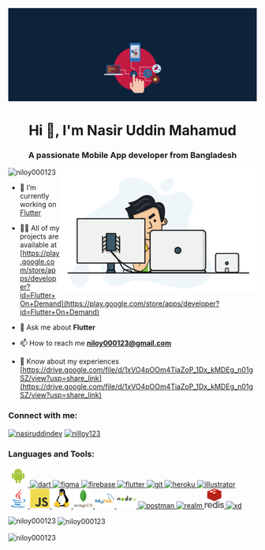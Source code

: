 ![logo](https://github.com/niloy000123/niloy000123/blob/main/banner.png)
<h1 align="center">Hi 👋, I'm Nasir Uddin Mahamud</h1>
<h3 align="center">A passionate Mobile App developer from Bangladesh</h3>
<img align="right" alt="coding" width ="400" src ="https://github.com/niloy000123/niloy000123/blob/main/coding.gif" >
<p align="left"> <img src="https://komarev.com/ghpvc/?username=niloy000123&label=Profile%20views&color=0e75b6&style=flat" alt="niloy000123" /> </p>

- 🔭 I’m currently working on [Flutter](https://play.google.com/store/apps/details?id=com.flutterondemand.bestcommerce)

- 👨‍💻 All of my projects are available at [https://play.google.com/store/apps/developer?id=Flutter+On+Demand](https://play.google.com/store/apps/developer?id=Flutter+On+Demand)

- 💬 Ask me about **Flutter**

- 📫 How to reach me **niloy000123@gmail.com**

- 📄 Know about my experiences [https://drive.google.com/file/d/1xVO4pOOm4TiaZoP_1Dx_kMDEg_n01gSZ/view?usp=share_link](https://drive.google.com/file/d/1xVO4pOOm4TiaZoP_1Dx_kMDEg_n01gSZ/view?usp=share_link)

<h3 align="left">Connect with me:</h3>
<p align="left">
<a href="https://linkedin.com/in/nasiruddindev" target="blank"><img align="center" src="https://raw.githubusercontent.com/rahuldkjain/github-profile-readme-generator/master/src/images/icons/Social/linked-in-alt.svg" alt="nasiruddindev" height="30" width="40" /></a>
<a href="https://fb.com/nilloy123" target="blank"><img align="center" src="https://raw.githubusercontent.com/rahuldkjain/github-profile-readme-generator/master/src/images/icons/Social/facebook.svg" alt="nilloy123" height="30" width="40" /></a>
</p>

<h3 align="left">Languages and Tools:</h3>
<p align="left"> <a href="https://developer.android.com" target="_blank" rel="noreferrer"> <img src="https://raw.githubusercontent.com/devicons/devicon/master/icons/android/android-original-wordmark.svg" alt="android" width="40" height="40"/> </a> <a href="https://dart.dev" target="_blank" rel="noreferrer"> <img src="https://www.vectorlogo.zone/logos/dartlang/dartlang-icon.svg" alt="dart" width="40" height="40"/> </a> <a href="https://www.figma.com/" target="_blank" rel="noreferrer"> <img src="https://www.vectorlogo.zone/logos/figma/figma-icon.svg" alt="figma" width="40" height="40"/> </a> <a href="https://firebase.google.com/" target="_blank" rel="noreferrer"> <img src="https://www.vectorlogo.zone/logos/firebase/firebase-icon.svg" alt="firebase" width="40" height="40"/> </a> <a href="https://flutter.dev" target="_blank" rel="noreferrer"> <img src="https://www.vectorlogo.zone/logos/flutterio/flutterio-icon.svg" alt="flutter" width="40" height="40"/> </a> <a href="https://git-scm.com/" target="_blank" rel="noreferrer"> <img src="https://www.vectorlogo.zone/logos/git-scm/git-scm-icon.svg" alt="git" width="40" height="40"/> </a> <a href="https://heroku.com" target="_blank" rel="noreferrer"> <img src="https://www.vectorlogo.zone/logos/heroku/heroku-icon.svg" alt="heroku" width="40" height="40"/> </a> <a href="https://www.adobe.com/in/products/illustrator.html" target="_blank" rel="noreferrer"> <img src="https://www.vectorlogo.zone/logos/adobe_illustrator/adobe_illustrator-icon.svg" alt="illustrator" width="40" height="40"/> </a> <a href="https://www.java.com" target="_blank" rel="noreferrer"> <img src="https://raw.githubusercontent.com/devicons/devicon/master/icons/java/java-original.svg" alt="java" width="40" height="40"/> </a> <a href="https://developer.mozilla.org/en-US/docs/Web/JavaScript" target="_blank" rel="noreferrer"> <img src="https://raw.githubusercontent.com/devicons/devicon/master/icons/javascript/javascript-original.svg" alt="javascript" width="40" height="40"/> </a> <a href="https://www.linux.org/" target="_blank" rel="noreferrer"> <img src="https://raw.githubusercontent.com/devicons/devicon/master/icons/linux/linux-original.svg" alt="linux" width="40" height="40"/> </a> <a href="https://www.mongodb.com/" target="_blank" rel="noreferrer"> <img src="https://raw.githubusercontent.com/devicons/devicon/master/icons/mongodb/mongodb-original-wordmark.svg" alt="mongodb" width="40" height="40"/> </a> <a href="https://www.mysql.com/" target="_blank" rel="noreferrer"> <img src="https://raw.githubusercontent.com/devicons/devicon/master/icons/mysql/mysql-original-wordmark.svg" alt="mysql" width="40" height="40"/> </a> <a href="https://nodejs.org" target="_blank" rel="noreferrer"> <img src="https://raw.githubusercontent.com/devicons/devicon/master/icons/nodejs/nodejs-original-wordmark.svg" alt="nodejs" width="40" height="40"/> </a> <a href="https://postman.com" target="_blank" rel="noreferrer"> <img src="https://www.vectorlogo.zone/logos/getpostman/getpostman-icon.svg" alt="postman" width="40" height="40"/> </a> <a href="https://realm.io/" target="_blank" rel="noreferrer"> <img src="https://raw.githubusercontent.com/bestofjs/bestofjs-webui/8665e8c267a0215f3159df28b33c365198101df5/public/logos/realm.svg" alt="realm" width="40" height="40"/> </a> <a href="https://redis.io" target="_blank" rel="noreferrer"> <img src="https://raw.githubusercontent.com/devicons/devicon/master/icons/redis/redis-original-wordmark.svg" alt="redis" width="40" height="40"/> </a> <a href="https://www.adobe.com/products/xd.html" target="_blank" rel="noreferrer"> <img src="https://cdn.worldvectorlogo.com/logos/adobe-xd.svg" alt="xd" width="40" height="40"/> </a> </p>

<p><img align="left" src="https://github-readme-stats.vercel.app/api/top-langs?username=niloy000123&show_icons=true&locale=en&layout=compact" alt="niloy000123" /></p>

<p>&nbsp;<img align="center" src="https://github-readme-stats.vercel.app/api?username=niloy000123&show_icons=true&locale=en" alt="niloy000123" /></p>

<p><img align="center" src="https://github-readme-streak-stats.herokuapp.com/?user=niloy000123&" alt="niloy000123" /></p>
